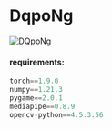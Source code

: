 # DqpoNg
![DQpoNg](assets/DQpoNg.gif)

#### requirements:
```js
torch==1.9.0
numpy==1.21.3
pygame==2.0.1
mediapipe==0.8.9
opencv-python==4.5.3.56
```